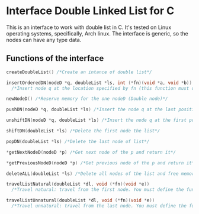 # Interface Double Linked List for C
This is an interface to work with double list in C. It's tested on Linux operating systems, specifically, Arch linux. 
The interface is generic, so the nodes can have any type data.
## Functions of the interface
```C
createDoubleList() /*Create an intance of double list*/

insertOrderedDN(nodeD *q, doubleList *ls, int (*fn)(void *a, void *b)) 
  /*Insert node q at the location specified by fn (this function must define it the user)*/

newNodeD() /*Reserve memory for the one nodeD (Double node)*/

pushDN(nodeD *q, doubleList *ls) /*Insert the node q at the last position*/

unshiftDN(nodeD *q, doubleList *ls) /*Insert the node q at the first position*/

shiftDN(doubleList *ls) /*Delete the first node the list*/

popDN(doubleList *ls) /*Delete the last node of list*/

*getNextNodeD(nodeD *p) /*Get next node of the p and return it*/

*getPreviousNodeD(nodeD *p) /*Get previous node of the p and return it*/

deleteALL(doubleList *ls) /*Delete all nodes of the list and free memory*/

travelListNatural(doubleList *dl, void (*fn)(void *e))
  /*Travel natural: travel from the first node. You must define the funcion fn to display the datas*/

travelListUnnatural(doubleList *dl, void (*fn)(void *e))
  /*Travel unnatural: travel from the last node. You must define the funcion fn to display the datas*/
```
